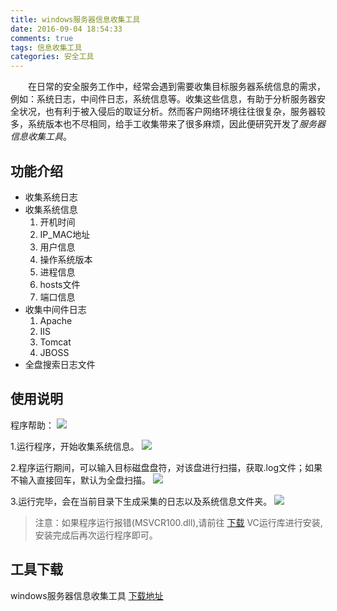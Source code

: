 ```yaml
---
title: windows服务器信息收集工具
date: 2016-09-04 18:54:33
comments: true
tags: 信息收集工具
categories: 安全工具
---
```


　　在日常的安全服务工作中，经常会遇到需要收集目标服务器系统信息的需求，例如：系统日志，中间件日志，系统信息等。收集这些信息，有助于分析服务器安全状况，也有利于被入侵后的取证分析。然而客户网络环境往往很复杂，服务器较多，系统版本也不尽相同，给手工收集带来了很多麻烦，因此便研究开发了*服务器信息收集工具*。
<!-- more -->
## 功能介绍

* 收集系统日志
* 收集系统信息
	1. 开机时间
	2. IP_MAC地址
	3. 用户信息
	4. 操作系统版本
	5. 进程信息
	6. hosts文件
	7. 端口信息
* 收集中间件日志
	1. Apache
	2. IIS
	3. Tomcat
	4. JBOSS
* 全盘搜索日志文件

## 使用说明
程序帮助：
![](/upload_image/20160905/001.png)

1.运行程序，开始收集系统信息。
![](/upload_image/20160905/002.png)

2.程序运行期间，可以输入目标磁盘盘符，对该盘进行扫描，获取.log文件；如果不输入直接回车，默认为全盘扫描。
![](/upload_image/20160905/003.png)

3.运行完毕，会在当前目录下生成采集的日志以及系统信息文件夹。
![](/upload_image/20160905/004.png)


>注意：如果程序运行报错(MSVCR100.dll),请前往 [下载](https://github.com/tengzhangchao/Windows_Packages/raw/master/VC%2B%2B%20Redist/2010_vcredist_x64.exe) VC运行库进行安装,安装完成后再次运行程序即可。


## 工具下载

windows服务器信息收集工具 [下载地址](https://github.com/tengzhangchao/InForMation)

